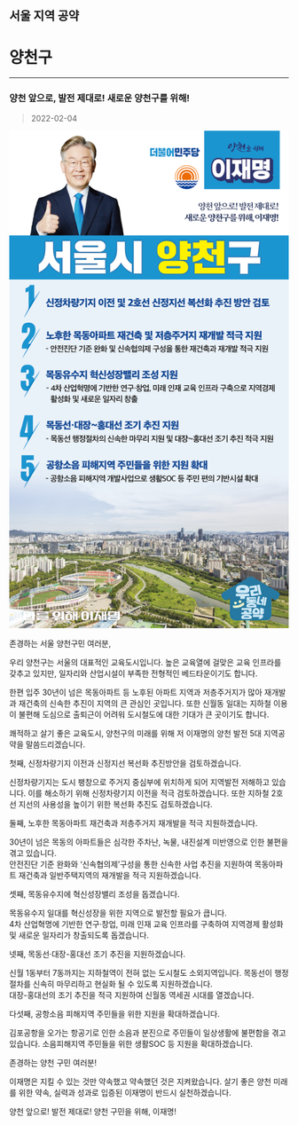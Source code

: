 
## 서울 지역 공약

# 양천구

---

### 양천 앞으로, 발전 제대로! 새로운 양천구를 위해! 
> 2022-02-04

![양천 지역공약](./005_001_019.png)

존경하는 서울 양천구민 여러분,

우리 양천구는 서울의 대표적인 교육도시입니다. 
높은 교육열에 걸맞은 교육 인프라를 갖추고 있지만, 일자리와 산업시설이 부족한 전형적인 베드타운이기도 합니다. 

한편 입주 30년이 넘은 목동아파트 등 노후된 아파트 지역과 저층주거지가 많아 재개발과 재건축의 신속한 추진이 지역의 큰 관심인 곳입니다. 
또한 신월동 일대는 지하철 이용이 불편해 도심으로 출퇴근이 어려워 도시철도에 대한 기대가 큰 곳이기도 합니다.

쾌적하고 살기 좋은 교육도시, 양천구의 미래를 위해 저 이재명의 양천 발전 5대 지역공약을 말씀드리겠습니다.

첫째, 신정차량기지 이전과 신정지선 복선화 추진방안을 검토하겠습니다.

신정차량기지는 도시 팽창으로 주거지 중심부에 위치하게 되어 지역발전 저해하고 있습니다. 
이를 해소하기 위해 신정차량기지 이전을 적극 검토하겠습니다. 
또한 지하철 2호선 지선의 사용성을 높이기 위한 복선화 추진도 검토하겠습니다.

둘째, 노후한 목동아파트 재건축과 저층주거지 재개발을 적극 지원하겠습니다.

30년이 넘은 목동의 아파트들은 심각한 주차난, 녹물, 내진설계 미반영으로 인한 불편을 겪고 있습니다.  
안전진단 기준 완화와 ‘신속협의제’구성을 통한 신속한 사업 추진을 지원하여 목동아파트 재건축과 일반주택지역의 재개발을 적극 지원하겠습니다.

셋째, 목동유수지에 혁신성장밸리 조성을 돕겠습니다.

목동유수지 일대를 혁신성장을 위한 지역으로 발전할 필요가 큽니다.  
4차 산업혁명에 기반한 연구·창업, 미래 인재 교육 인프라를 구축하여 지역경제 활성화 및 새로운 일자리가 창출되도록 돕겠습니다.

넷째, 목동선·대장-홍대선 조기 추진을 지원하겠습니다.

신월 1동부터 7동까지는 지하철역이 전혀 없는 도시철도 소외지역입니다. 
목동선이 행정절차를 신속히 마무리하고 현실화 될 수 있도록 지원하겠습니다.  
대장-홍대선의 조기 추진을 적극 지원하여 신월동 역세권 시대를 열겠습니다. 

다섯째, 공항소음 피해지역 주민들을 위한 지원을 확대하겠습니다. 

김포공항을 오가는 항공기로 인한 소음과 분진으로 주민들이 일상생활에 불편함을 겪고 있습니다. 
소음피해지역 주민들을 위한 생활SOC 등 지원을 확대하겠습니다.  

존경하는 양천 구민 여러분!

이재명은 지킬 수 있는 것만 약속했고 약속했던 것은 지켜왔습니다.
살기 좋은 양천 미래를 위한 약속,  실력과 성과로 입증된 이재명이 반드시 실천하겠습니다.

양천 앞으로! 발전 제대로! 
양천 구민을 위해, 이재명! 